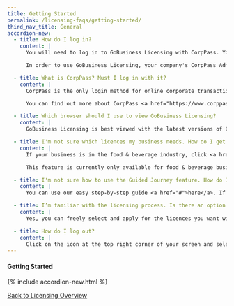 ```yaml
---
title: Getting Started
permalink: /licensing-faqs/getting-started/
third_nav_title: General
accordion-new:
  - title: How do I log in?
    content: |
      You will need to log in to GoBusiness Licensing with CorpPass. You can register for a CorpPass ID [here](https://www.corppass.gov.sg/){:target="_blank"}.

      In order to use GoBusiness Licensing, your company's CorpPass Administrator or Sub-Administrator will need to assign digital service access to GoBusiness Portal. You can find out how to do so [here](https://www.corppass.gov.sg/corppass/common/downloadtemplate?file=CP_User%20Guide%2004_Set%20Up%20and%20Assign%20Digital%20Service%20Access.pdf){:target="_blank"}.    

  - title: What is CorpPass? Must I log in with it?
    content: |
      CorpPass is the only login method for online corporate transactions with more than 140 government digital services, including GoBusiness Licensing. If you are using the Guided Journey feature, you need to log in with CorpPass.

      You can find out more about CorpPass <a href="https://www.corppass.gov.sg/" target="_blank">here</a>.

  - title: Which browser should I use to view GoBusiness Licensing?
    content: |
      GoBusiness Licensing is best viewed with the latest versions of Chrome, Safari, Microsoft Edge and Firefox. Please ensure your pop-up blocker is disabled to access all features. If you are facing any technical difficulties, try restarting your Internet browser or contact us for help.

  - title: I'm not sure which licences my business needs. How do I get started?
    content: |
      If your business is in the food & beverage industry, click <a href="#">here</a> to use our Guided Journey feature for step-by-step guidance to find out the licences you need, and apply for them.

      This feature is currently only available for food & beverage businesses, and we are working on expanding this to other industries.

  - title: I'm not sure how to use the Guided Journey feature. How do I begin?
    content: |
      You can use our easy step-by-step guide <a href="#">here</a>. If you have further questions, you may contact our helpdesk for assistance <a href="/contact-us">here</a>.

  - title: I’m familiar with the licensing process. Is there an option to do it on my own, without going through the step-by-step guide?
    content: |
      Yes, you can freely select and apply for the licences you want with our Self-Service feature <a href="#">here</a>.

  - title: How do I log out?
    content: |
      Click on the icon at the top right corner of your screen and select "Log Out". Do note that you will be automatically logged out after 20 minutes of inactivity.
---
```


#### Getting Started
{% include accordion-new.html %}

[Back to Licensing Overview](/run-and-grow/licensing-overview/)
